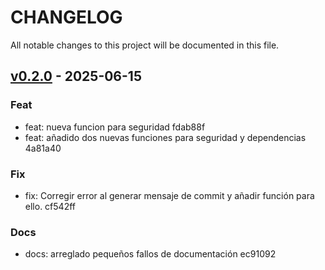 # CHANGELOG 
All notable changes to this project will be documented in this file.
## [v0.2.0](https://github.com/carlitooos1223/Gitple/tree/v0.2.0) - 2025-06-15

### Feat
* feat: nueva funcion para seguridad fdab88f
* feat: añadido dos nuevas funciones para seguridad y dependencias 4a81a40

### Fix
* fix: Corregir error al generar mensaje de commit y añadir función para ello. cf542ff

### Docs
* docs: arreglado pequeños fallos de documentación ec91092
